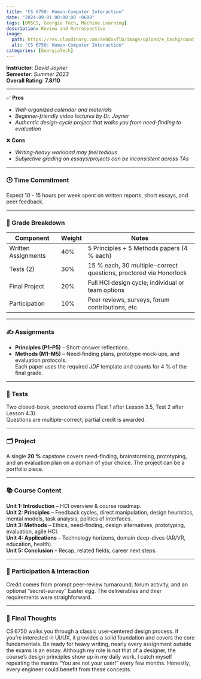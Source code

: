 ```yaml
---
title: "CS 6750: Human-Computer Interaction"
date: "2024-09-01 00:00:00 -0600"
tags: [OMSCS, Georgia Tech, Machine Learning]
description: Review and Retrospective
image:
  path: https://res.cloudinary.com/de8dxxflb/image/upload/e_background_removal/f_png/v1745382711/gatech_logo_q46ahl.jpg
  alt: "CS 6750: Human-Computer Interaction"
categories: [GeorgiaTech]
---
```


**Instructor**: *David Joyner*  
**Semester**: *Summer 2023*  
**Overall Rating**: **7.8/10**

---

✅ **Pros**

- *Well-organized calendar and materials*  
- *Beginner-friendly video lectures by Dr. Joyner*  
- *Authentic design-cycle project that walks you from need-finding to evaluation*  

❌ **Cons**

- *Writing-heavy workload may feel tedious*  
- *Subjective grading on essays/projects can be inconsistent across TAs*  

---

### 🕒 Time Commitment

Expect 10 - 15 hours per week spent on written reports, short essays, and peer feedback.

---

### 📝 Grade Breakdown

| Component            | Weight | Notes                                                                 |
|----------------------|--------|-----------------------------------------------------------------------|
| Written Assignments  | 40%    | 5 Principles + 5 Methods papers (4 % each)                            |
| Tests (2)            | 30%    | 15 % each, 30 multiple-correct questions, proctored via Honorlock     |
| Final Project        | 20%    | Full HCI design cycle; individual or team options                     |
| Participation        | 10%    | Peer reviews, surveys, forum contributions, etc.                      |

---

### ✍️ Assignments

- **Principles (P1–P5)** – Short-answer reflections.  
- **Methods (M1–M5)** – Need-finding plans, prototype mock-ups, and evaluation protocols.  
Each paper uses the required *JDF* template and counts for 4 % of the final grade.

---

### 🧪 Tests

Two closed-book, proctored exams (Test 1 after Lesson 3.5, Test 2 after Lesson 4.3).  
Questions are multiple-correct; partial credit is awarded.

---

### 🗂 Project

A single **20 %** capstone covers need-finding, brainstorming, prototyping, and an evaluation plan on a domain of your choice. The project can be a portfolio piece.

---

### 📚 Course Content

**Unit 1: Introduction** – HCI overview & course roadmap.  
**Unit 2: Principles** – Feedback cycles, direct manipulation, design heuristics, mental models, task analysis, politics of interfaces.  
**Unit 3: Methods** – Ethics, need-finding, design alternatives, prototyping, evaluation, agile HCI.  
**Unit 4: Applications** – Technology horizons, domain deep-dives (AR/VR, education, health).  
**Unit 5: Conclusion** – Recap, related fields, career next steps.

---

### 💬 Participation & Interaction

Credit comes from prompt peer-review turnaround, forum activity, and an optional “secret-survey” Easter egg. The deliverables and thier requirements were straighforward.

---

### 💭 Final Thoughts

CS 6750 walks you through a classic user‑centered design process. If you’re interested in UI/UX, it provides a solid foundation and covers the core fundamentals. Be ready for heavy writing, nearly every assignment outside the exams is an essay. Although my role is not that of a designer, the course’s design principles show up in my daily work. I catch myself repeating the mantra “You are not your user!” every few months. Honestly, every engineer could benefit from these concepts.
